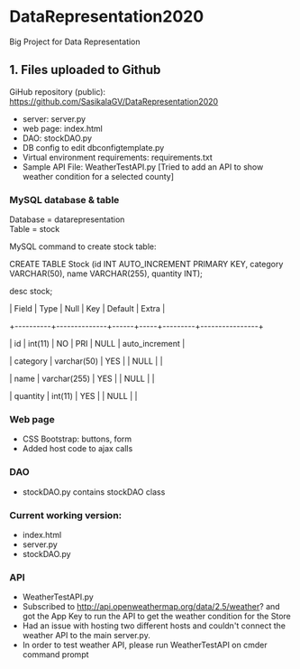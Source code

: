 # DataRepresentation2020
Big Project for Data Representation


## 1. Files uploaded to Github

GiHub repository (public): https://github.com/SasikalaGV/DataRepresentation2020
- server: server.py
- web page: index.html
- DAO: stockDAO.py
- DB config to edit dbconfigtemplate.py
- Virtual environment requirements: requirements.txt
- Sample API File: WeatherTestAPI.py [Tried to add an API to show weather condition for a selected county]

### MySQL database & table

Database = datarepresentation  
Table = stock

MySQL command to create stock table:

CREATE TABLE Stock (id INT AUTO_INCREMENT PRIMARY KEY, category VARCHAR(50), name VARCHAR(255), quantity INT);

desc stock;


| Field    | Type         | Null | Key | Default | Extra          |

+----------+--------------+------+-----+---------+----------------+

| id       | int(11)      | NO   | PRI | NULL    | auto_increment |

| category | varchar(50)  | YES  |     | NULL    |                |

| name     | varchar(255) | YES  |     | NULL    |                |

| quantity | int(11)      | YES  |     | NULL    |                |


### Web page
- CSS Bootstrap: buttons, form
- Added host code to ajax calls

### DAO
- stockDAO.py contains stockDAO class

### Current working version:
- index.html
- server.py
- stockDAO.py

### API 
- WeatherTestAPI.py
- Subscribed to http://api.openweathermap.org/data/2.5/weather? and got the App Key to run the API to get the weather condition for the Store
- Had an issue with hosting two different hosts and couldn't connect the weather API to the main server.py.
- In order to test weather API, please run WeatherTestAPI on cmder command prompt